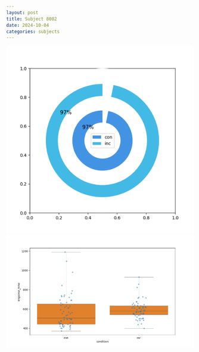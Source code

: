 ```yaml
---
layout: post
title: Subject 8002
date: 2024-10-04
categories: subjects
---
```


![](data/8002/run-3/8002_accuracy_by_condition.png)
![](data/8002/run-3/8002_rt.png)
